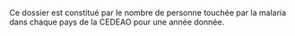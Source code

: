 Ce dossier est constitué par le nombre de personne touchée par la malaria dans chaque pays de la CEDEAO pour une année donnée.
